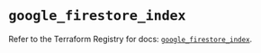 # `google_firestore_index`

Refer to the Terraform Registry for docs: [`google_firestore_index`](https://registry.terraform.io/providers/hashicorp/google-beta/5.40.0/docs/resources/google_firestore_index).

